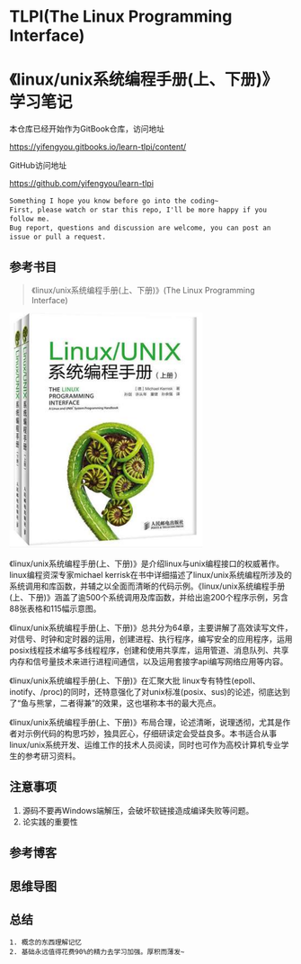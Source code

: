 # TLPI(The Linux Programming Interface)
# 《linux/unix系统编程手册(上、下册)》学习笔记

本仓库已经开始作为GitBook仓库，访问地址

<https://yifengyou.gitbooks.io/learn-tlpi/content/>

GitHub访问地址

<https://github.com/yifengyou/learn-tlpi>

```
Something I hope you know before go into the coding~
First, please watch or star this repo, I'll be more happy if you follow me.
Bug report, questions and discussion are welcome, you can post an issue or pull a request.
```

## 参考书目

> 《linux/unix系统编程手册(上、下册)》(The Linux Programming Interface)

![1527904396352.png](image/1527904396352.png)

《linux/unix系统编程手册(上、下册)》是介绍linux与unix编程接口的权威著作。linux编程资深专家michael kerrisk在书中详细描述了linux/unix系统编程所涉及的系统调用和库函数，并辅之以全面而清晰的代码示例。《linux/unix系统编程手册(上、下册)》涵盖了逾500个系统调用及库函数，并给出逾200个程序示例，另含88张表格和115幅示意图。

《linux/unix系统编程手册(上、下册)》总共分为64章，主要讲解了高效读写文件，对信号、时钟和定时器的运用，创建进程、执行程序，编写安全的应用程序，运用posix线程技术编写多线程程序，创建和使用共享库，运用管道、消息队列、共享内存和信号量技术来进行进程间通信，以及运用套接字api编写网络应用等内容。

《linux/unix系统编程手册(上、下册)》在汇聚大批 linux专有特性(epoll、inotify、/proc)的同时，还特意强化了对unix标准(posix、sus)的论述，彻底达到了“鱼与熊掌，二者得兼”的效果，这也堪称本书的最大亮点。

《linux/unix系统编程手册(上、下册)》布局合理，论述清晰，说理透彻，尤其是作者对示例代码的构思巧妙，独具匠心，仔细研读定会受益良多。本书适合从事linux/unix系统开发、运维工作的技术人员阅读，同时也可作为高校计算机专业学生的参考研习资料。


## 注意事项

1. 源码不要再Windows端解压，会破坏软链接造成编译失败等问题。
2. 论实践的重要性

## 参考博客

## 思维导图


## 总结

```
1. 概念的东西理解记忆
2. 基础永远值得花费90%的精力去学习加强。厚积而薄发~
```
